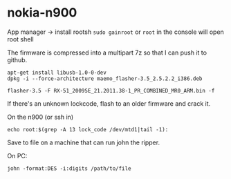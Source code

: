 # nokia-n900

App manager -> install rootsh
`sudo gainroot` or `root` in the console will open root shell

The firmware is compressed into a multipart 7z so that I can push it to github.

```
apt-get install libusb-1.0-0-dev
dpkg -i --force-architecture maemo_flasher-3.5_2.5.2.2_i386.deb

flasher-3.5 -F RX-51_2009SE_21.2011.38-1_PR_COMBINED_MR0_ARM.bin -f
```

If there's an unknown lockcode, flash to an older firmware and crack it.

On the n900 (or ssh in)

```
echo root:$(grep -A 13 lock_code /dev/mtd1|tail -1):
```
Save to file on a machine that can run john the ripper.

On PC:

```
john -format:DES -i:digits /path/to/file
```

